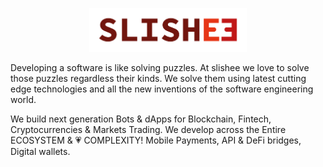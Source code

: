 <p align="center">
  <img src="./assets/img/MicrosoftTeams-image (2).png" width="50%"/>
</p>

Developing a software is like solving puzzles. At slishee we love to solve those puzzles regardless their kinds.
We solve them using latest cutting edge technologies and all the new inventions of the software engineering world.

We build next generation Bots & dApps for Blockchain, Fintech, Cryptocurrencies & Markets Trading. We develop across the Entire ECOSYSTEM & 💗 COMPLEXITY! Mobile Payments, API & DeFi bridges, Digital wallets.
